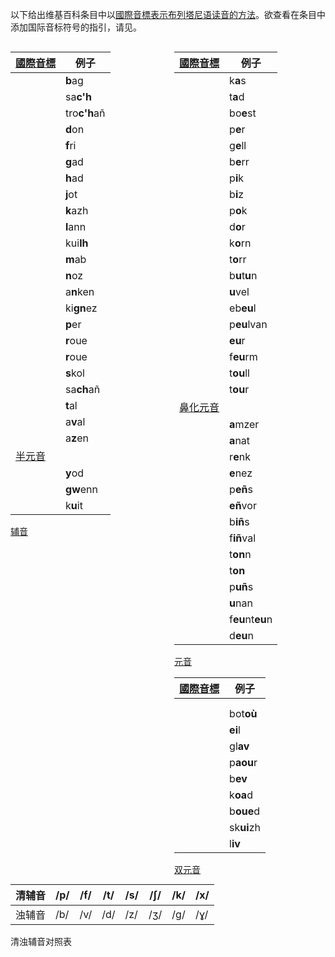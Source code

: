 以下给出维基百科条目中以[國際音標表示](https://zh.wikipedia.org/wiki/國際音標 "wikilink")[布列塔尼语读音的方法](../Page/布列塔尼语.md "wikilink")。欲查看在条目中添加国际音标符号的指引，请见。

<div style="width: 48%; display: inline-block; margin-right: auto;">

| [國際音標](https://zh.wikipedia.org/wiki/Help:國際音標 "wikilink") | 例子           |
| ---------------------------------------------------------- | ------------ |
| <big></big>                                                | **b**ag      |
| <big></big>                                                | sa**c'h**    |
| <big></big>                                                | tro**c'h**añ |
| <big></big>                                                | **d**on      |
| <big></big>                                                | **f**ri      |
| <big></big>                                                | **g**ad      |
| <big></big>                                                | **h**ad      |
| <big></big>                                                | **j**ot      |
| <big></big>                                                | **k**azh     |
| <big></big>                                                | **l**ann     |
| <big></big>                                                | kui**lh**    |
| <big></big>                                                | **m**ab      |
| <big></big>                                                | **n**oz      |
| <big></big>                                                | a**n**ken    |
| <big></big>                                                | ki**gn**ez   |
| <big></big>                                                | **p**er      |
| <big></big>                                                | **r**oue     |
| <big></big>                                                | **r**oue     |
| <big></big>                                                | **s**kol     |
| <big></big>                                                | sa**ch**añ   |
| <big></big>                                                | **t**al      |
| <big></big>                                                | a**v**al     |
| <big></big>                                                | a**z**en     |
| [半元音](../Page/半元音.md "wikilink")                           |              |
| <big></big>                                                | **y**od      |
| <big></big>                                                | **gw**enn    |
| <big></big>                                                | k**u**it     |

[辅音](../Page/辅音.md "wikilink")

</div>

<div style="float: right; width: 48%;">

| [國際音標](https://zh.wikipedia.org/wiki/Help:國際音標 "wikilink") | 例子               |
| ---------------------------------------------------------- | ---------------- |
| <big></big>                                                | k**a**s          |
| <big></big>                                                | t**a**d          |
| <big></big>                                                | bo**e**st        |
| <big></big>                                                | p**e**r          |
| <big></big>                                                | g**e**ll         |
| <big></big>                                                | b**e**rr         |
| <big></big>                                                | p**i**k          |
| <big></big>                                                | b**i**z          |
| <big></big>                                                | p**o**k          |
| <big></big>                                                | d**o**r          |
| <big></big>                                                | k**o**rn         |
| <big></big>                                                | t**o**rr         |
| <big></big>                                                | b**u**t**u**n    |
| <big></big>                                                | **u**vel         |
| <big></big>                                                | eb**eu**l        |
| <big></big>                                                | p**eu**lvan      |
| <big></big>                                                | **eu**r          |
| <big></big>                                                | f**eu**rm        |
| <big></big>                                                | t**ou**ll        |
| <big></big>                                                | t**ou**r         |
| [鼻化元音](../Page/鼻化元音.md "wikilink")                         |                  |
| <big></big>                                                | **a**mzer        |
| <big></big>                                                | **a**nat         |
| <big></big>                                                | r**e**nk         |
| <big></big>                                                | **e**nez         |
| <big></big>                                                | p**eñ**s         |
| <big></big>                                                | **eñ**vor        |
| <big></big>                                                | b**iñ**s         |
| <big></big>                                                | f**iñ**val       |
| <big></big>                                                | t**on**n         |
| <big></big>                                                | t**on**          |
| <big></big>                                                | p**uñ**s         |
| <big></big>                                                | **u**nan         |
| <big></big>                                                | f**eu**nt**eu**n |
| <big></big>                                                | d**eu**n         |

[元音](../Page/元音.md "wikilink")

| [國際音標](https://zh.wikipedia.org/wiki/Help:國際音標 "wikilink") | 例子         |
| ---------------------------------------------------------- | ---------- |
| <big></big>                                                |            |
| <big></big>                                                |            |
| <big></big>                                                | bot**où**  |
| <big></big>                                                | **ei**l    |
| <big></big>                                                | gl**av**   |
| <big></big>                                                | p**aou**r  |
| <big></big>                                                | b**ev**    |
| <big></big>                                                | k**oa**d   |
| <big></big>                                                | b**oue**d  |
| <big></big>                                                | sk**ui**zh |
| <big></big>                                                | l**iv**    |

[双元音](../Page/双元音.md "wikilink")

</div>

| 清辅音 | /p/ | /f/ | /t/ | /s/ | /ʃ/ | /k/ | /x/ |
| --- | --- | --- | --- | --- | --- | --- | --- |
| 浊辅音 | /b/ | /v/ | /d/ | /z/ | /ʒ/ | /ɡ/ | /ɣ/ |

清浊辅音对照表